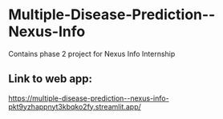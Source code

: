 # Multiple-Disease-Prediction--Nexus-Info
Contains phase 2 project for Nexus Info Internship
## Link to web app:
https://multiple-disease-prediction--nexus-info-pkt9yzhappnyt3kbqko2fy.streamlit.app/
